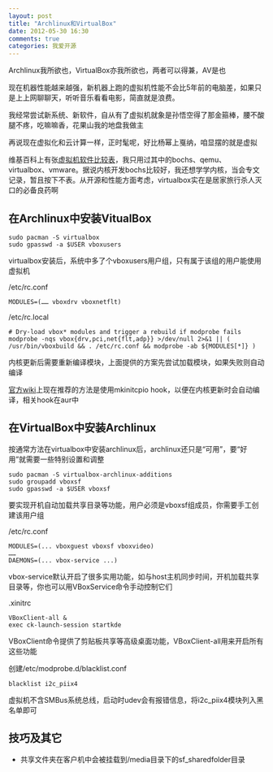 ```yaml
---
layout: post
title: "Archlinux和VirtualBox"
date: 2012-05-30 16:30
comments: true
categories: 我爱开源
---
```


Archlinux我所欲也，VirtualBox亦我所欲也，两者可以得兼，AV是也

现在机器性能越来越强，新机器上跑的虚拟机性能不会比5年前的电脑差，如果只是上上网聊聊天，听听音乐看看电影，简直就是浪费。

我经常尝试新系统、新软件，自从有了虚拟机就象是孙悟空得了那金箍棒，腰不酸腿不疼，吃嘛嘛香，花果山我的地盘我做主

再说现在虚拟化和云计算一样，正时髦呢，好比杨幂上戛纳，咱显摆的就是虚拟

维基百科上有张[虚拟机软件比较表](http://zh.wikipedia.org/wiki/%E7%B3%BB%E7%BB%9F%E8%99%9A%E6%8B%9F%E6%9C%BA%E6%AF%94%E8%BE%83#.E8.99.9B.E6.93.AC.E6.A9.9F.E5.99.A8.E6.AF.94.E8.BC.83)，我只用过其中的bochs、qemu、virtualbox、vmware。据说内核开发bochs比较好，我还想学学内核，当会专文记录，暂且按下不表。从开源和性能方面考虑，virtualbox实在是居家旅行杀人灭口的必备良药啊

<!--more-->

## 在Archlinux中安装VitualBox

```
sudo pacman -S virtualbox
sudo gpasswd -a $USER vboxusers
```
virtualbox安装后，系统中多了个vboxusers用户组，只有属于该组的用户能使用虚拟机

/etc/rc.conf

```
MODULES=(…… vboxdrv vboxnetflt)
```

/etc/rc.local

```
# Dry-load vbox* modules and trigger a rebuild if modprobe fails
modprobe -nqs vbox{drv,pci,net{flt,adp}} >/dev/null 2>&1 || ( /usr/bin/vboxbuild && . /etc/rc.conf && modprobe -ab ${MODULES[*]} )
```
内核更新后需要重新编译模块，上面提供的方案先尝试加载模块，如果失败则自动编译

[官方wiki](https://wiki.archlinux.org/index.php/VirtualBox#Automatic_re-compilation_of_the_virtualbox_modules_with_every_kernel_update)上现在推荐的方法是使用mkinitcpio hook，以便在内核更新时会自动编译，相关hook在aur中

## 在VirtualBox中安装Archlinux

按通常方法在virtualbox中安装archlinux后，archlinux还只是“可用”，要“好用”就需要一些特别设置和调整

```
sudo pacman -S virtualbox-archlinux-additions
sudo groupadd vboxsf 
sudo gpasswd -a $USER vboxsf
```
要实现开机自动加载共享目录等功能，用户必须是vboxsf组成员，你需要手工创建该用户组

/etc/rc.conf

```
MODULES=(... vboxguest vboxsf vboxvideo)
……
DAEMONS=(... vbox-service ...)
```
vbox-service默认开启了很多实用功能，如与host主机同步时间，开机加载共享目录等，你也可以用VBoxService命令手动控制它们

.xinitrc

```
VBoxClient-all &
exec ck-launch-session startkde
```
VBoxClient命令提供了剪贴板共享等高级桌面功能，VBoxClient-all用来开启所有这些功能

创建/etc/modprobe.d/blacklist.conf

```
blacklist i2c_piix4
```
虚拟机不含SMBus系统总线，启动时udev会有报错信息，将i2c_piix4模块列入黑名单即可


## 技巧及其它

* 共享文件夹在客户机中会被挂载到/media目录下的sf_sharedfolder目录
